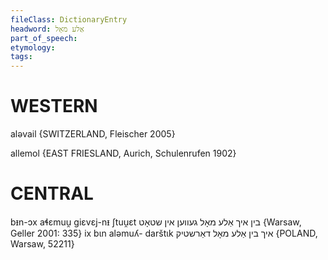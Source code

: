 ```yaml
---
fileClass: DictionaryEntry
headword: אַלע מאָל
part_of_speech: 
etymology: 
tags: 
---
```



WESTERN
========

aləvail {SWITZERLAND, Fleischer 2005}

allemol {EAST FRIESLAND, Aurich, Schulenrufen 1902}

CENTRAL
========

bᵻn-ɔx aɬɛmuu̯ giɛvɛj-nᵻ ʃtuu̯ɛt בין איך אַלע מאָל געווען אין שטאָט {Warsaw, Geller 2001: 335}
ix bɩn aləmuʎ- darštɩk איך בין אַלע מאָל דאַרשטיק {POLAND, Warsaw, 52211}
